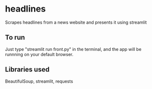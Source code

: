 # headlines
Scrapes headlines from a news website and presents it using streamlit

## To run
Just type "streamlit run front.py" in the terminal, and the app will be runnning on your default browser. 

## Libraries used
BeautifulSoup, streamlit, requests
